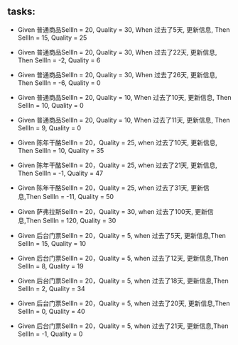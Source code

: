 ## tasks:
- Given 普通商品SellIn = 20, Quality = 30, When 过去了5天, 更新信息, Then SellIn = 15, Quality = 25
- Given 普通商品SellIn = 20, Quality = 30, When 过去了22天, 更新信息, Then SellIn = -2, Quality = 6
- Given 普通商品SellIn = 20, Quality = 30, When 过去了26天, 更新信息, Then SellIn = -6, Quality = 0
- Given 普通商品SellIn = 20, Quality = 10, When 过去了10天, 更新信息, Then SellIn = 10, Quality = 0
- Given 普通商品SellIn = 20, Quality = 10, When 过去了11天, 更新信息, Then SellIn = 9, Quality = 0

- Given 陈年干酪SellIn = 20，Quality = 25, when 过去了10天, 更新信息, Then SellIn = 10, Quality = 35
- Given 陈年干酪SellIn = 20，Quality = 25, when 过去了21天, 更新信息, Then SellIn = -1, Quality = 47
- Given 陈年干酪SellIn = 20，Quality = 25, when 过去了31天, 更新信息,Then SellIn = -11, Quality = 50

- Given 萨弗拉斯SellIn = 20，Quality = 30, when 过去了100天, 更新信息,Then SellIn = 120, Quality = 30
    
- Given 后台门票SellIn = 20，Quality = 5, when 过去了5天, 更新信息,Then SellIn = 15, Quality = 10
- Given 后台门票SellIn = 20，Quality = 5, when 过去了12天, 更新信息,Then SellIn = 8, Quality = 19
- Given 后台门票SellIn = 20，Quality = 5, when 过去了18天, 更新信息,Then SellIn = 2, Quality = 34
- Given 后台门票SellIn = 20，Quality = 5, when 过去了20天, 更新信息,Then SellIn = 0, Quality = 40 
- Given 后台门票SellIn = 20，Quality = 5, when 过去了21天, 更新信息,Then SellIn = -1, Quality = 0


